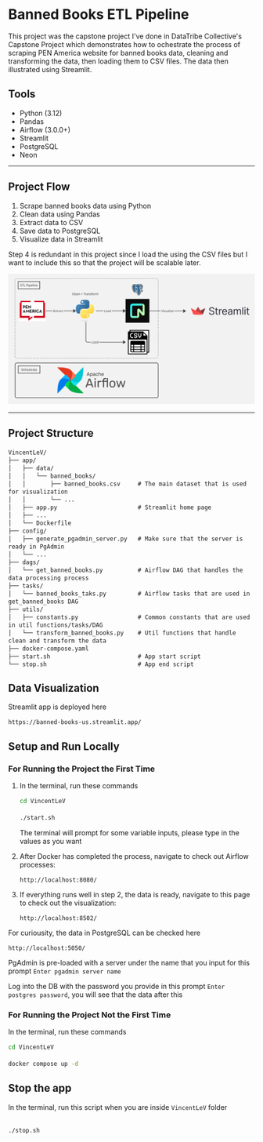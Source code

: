 # Banned Books ETL Pipeline

This project was the capstone project I've done in DataTribe Collective's Capstone Project which demonstrates how to ochestrate the process of scraping PEN America website for banned books data, cleaning and transforming the data, then loading them to CSV files. The data then illustrated using Streamlit.

## Tools

- Python (3.12)
- Pandas
- Airflow (3.0.0+)
- Streamlit
- PostgreSQL
- Neon

---

## Project Flow

1. Scrape banned books data using Python
2. Clean data using Pandas
3. Extract data to CSV
4. Save data to PostgreSQL
5. Visualize data in Streamlit

Step 4 is redundant in this project since I load the using the CSV files but I want to include this so that the project will be scalable later.

![Diagram](./assets/banned-books-pipeline-diagram.jpg)

---

## Project Structure
```
VincentLeV/
├── app/
│   ├── data/
│   │   └── banned_books/
│   │       ├── banned_books.csv     # The main dataset that is used for visualization
│   │       └── ...
│   ├── app.py                       # Streamlit home page 
│   ├── ...    
│   └── Dockerfile
├── config/
│   ├── generate_pgadmin_server.py   # Make sure that the server is ready in PgAdmin
│   └── ...
├── dags/
│   └── get_banned_books.py          # Airflow DAG that handles the data processing process
├── tasks/
│   └── banned_books_taks.py         # Airflow tasks that are used in get_banned_books DAG
├── utils/
│   ├── constants.py                 # Common constants that are used in util functions/tasks/DAG
│   └── transform_banned_books.py    # Util functions that handle clean and transform the data
├── docker-compose.yaml
├── start.sh                         # App start script
└── stop.sh                          # App end script
```

## Data Visualization

Streamlit app is deployed here

```
https://banned-books-us.streamlit.app/
```

## Setup and Run Locally

### For Running the Project the First Time

1. In the terminal, run these commands
   ```bash
   cd VincentLeV
   
   ./start.sh
   ```

   The terminal will prompt for some variable inputs, please type in the values as you want
2. After Docker has completed the process, navigate to check out Airflow processes:
   ```
   http://localhost:8080/
   ```
3. If everything runs well in step 2, the data is ready, navigate to this page to check out the visualization:
   ```
   http://localhost:8502/
   ```

For curiousity, the data in PostgreSQL can be checked here
```
http://localhost:5050/
```

PgAdmin is pre-loaded with a server under the name that you input for this prompt `Enter pgadmin server name`

Log into the DB with the password you provide in this prompt `Enter postgres password`, you will see that the data after this

### For Running the Project Not the First Time

In the terminal, run these commands
```bash
cd VincentLeV

docker compose up -d
```

## Stop the app

In the terminal, run this script when you are inside `VincentLeV` folder
```bash

./stop.sh
```